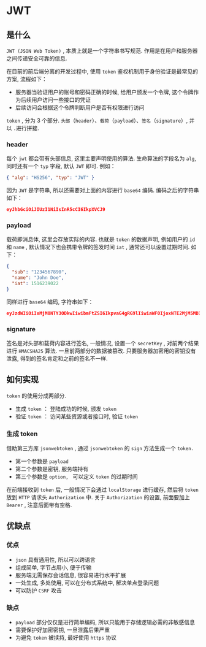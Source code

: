 # JWT

## 是什么

`JWT (JSON Web Token)` , 本质上就是一个字符串书写规范. 作用是在用户和服务器之间传递安全可靠的信息.

在目前的前后端分离的开发过程中, 使用 `token` 鉴权机制用于身份验证是最常见的方案, 流程如下：

- 服务器当验证用户的账号和密码正确的时候, 给用户颁发一个令牌, 这个令牌作为后续用户访问一些接口的凭证
- 后续访问会根据这个令牌判断用户是否有权限进行访问

`token` , 分为 3 个部分. `头部`（`header`）、`载荷`（`payload`）、`签名`（`signature`）, 并以 `.`进行拼接.

### header

每个 `jwt` 都会带有头部信息, 这里主要声明使用的算法. 生命算法的字段名为 `alg`, 同时还有一个 `typ` 字段, 默认 `JWT` 即可. 例如：

```json
{ "alg": "HS256", "typ": "JWT" }
```

因为 `JWT` 是字符串, 所以还需要对上面的内容进行 `base64` 编码. 编码之后的字符串如下：

```json
eyJhbGciOiJIUzI1NiIsInR5cCI6IkpXVCJ9
```

### payload

载荷即消息体, 这里会存放实际的内容. 也就是 `token` 的数据声明, 例如用户的 `id` 和 `name` , 默认情况下也会携带令牌的签发时间 `iat` , 通常还可以设置过期时间. 如下：

```json
{
  "sub": "1234567890",
  "name": "John Doe",
  "iat": 1516239022
}
```

同样进行 `base64` 编码, 字符串如下：

```json
eyJzdWIiOiIxMjM0NTY3ODkwIiwibmFtZSI6IkpvaG4gRG9lIiwiaWF0IjoxNTE2MjM5MDIyfQ
```

### signature

签名是对头部和载荷内容进行签名, 一般情况, 设置一个 `secretKey` , 对前两个结果进行 `HMACSHA25` 算法. 一旦前两部分的数据被篡改. 只要服务器加密用的密钥没有泄露, 得到的签名肯定和之前的签名不一样.

## 如何实现

`token` 的使用分成两部分.

- 生成 `token` ： 登陆成功的时候, 颁发 `token`
- 验证 `token` ： 访问某些资源或者接口时, 验证 `token`

### 生成 token

借助第三方库 `jsonwebtoken` , 通过 `jsonwebtoken` 的 `sign` 方法生成一个 `token. `

- 第一个参数是 `payload`
- 第二个参数是密钥, 服务端持有
- 第三个参数是 `option, ` 可以定义 `token` 的过期时间

在前端接收到 `token` 后, 一般情况下会通过 `localStorage` 进行缓存, 然后将 `token` 放到 `HTTP` 请求头 `Authorization` 中. 关于 `Authorization` 的设置, 前面要加上 `Bearer` , 注意后面带有空格.

## 优缺点

### 优点

- `json` 具有通用性, 所以可以跨语言
- 组成简单, 字节占用小, 便于传输
- 服务端无需保存会话信息, 很容易进行水平扩展
- 一处生成, 多处使用, 可以在分布式系统中, 解决单点登录问题
- 可以防护 `CSRF` 攻击

### 缺点

- `payload` 部分仅仅是进行简单编码, 所以只能用于存储逻辑必需的非敏感信息
- 需要保护好加密密钥, 一旦泄露后果严重
- 为避免 `token` 被挟持, 最好使用 `https` 协议
